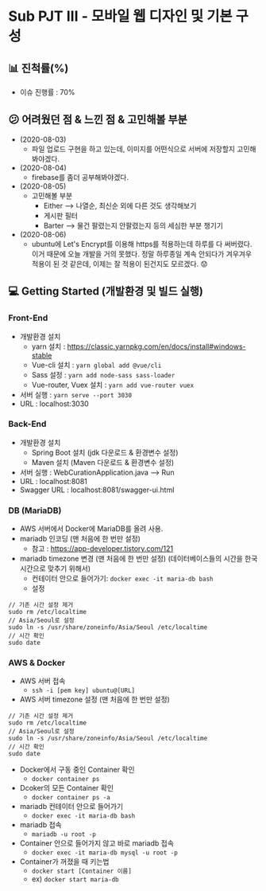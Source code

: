 # Sub PJT III - 모바일 웹 디자인 및 기본 구성

## :bar_chart: 진척률(%)
- 이슈 진행률 : 70%

## :confused: 어려웠던 점 & 느낀 점 & 고민해볼 부분
- (2020-08-03)
    - 파일 업로드 구현을 하고 있는데, 이미지를 어떤식으로 서버에 저장할지 고민해봐야겠다.
- (2020-08-04)
    - firebase를 좀더 공부해봐야겠다.
- (2020-08-05)
    - 고민해볼 부분 
        - Either --> 나열순, 최신순 외에 다른 것도 생각해보기
        - 게시판 필터
        - Barter --> 물건 팔렸는지 안팔렸는지 등의 세심한 부분 챙기기
- (2020-08-06)
    - ubuntu에 Let's Encrypt를 이용해 https를 적용하는데 하루를 다 써버렸다. 이거 때문에 오늘 개발을 거의 못했다. 정말 하루종일 계속 안되다가 겨우겨우 적용이 된 것 같은데, 이제는 잘 적용이 된건지도 모르겠다. :worried:

## :computer: Getting Started (개발환경 및 빌드 실행)

### Front-End
- 개발환경 설치
    - yarn 설치 : https://classic.yarnpkg.com/en/docs/install#windows-stable
    - Vue-cli 설치 : `yarn global add @vue/cli`
    - Sass 설정 : `yarn add node-sass sass-loader`
    - Vue-router, Vuex 설치 : `yarn add vue-router vuex`
- 서버 실행 : `yarn serve --port 3030`
- URL : localhost:3030

### Back-End
- 개발환경 설치
    - Spring Boot 설치 (jdk 다운로드 & 환경변수 설정)
    - Maven 설치 (Maven 다운로드 & 환경변수 설정)
- 서버 실행 : WebCurationApplication.java --> Run
- URL : localhost:8081
- Swagger URL : localhost:8081/swagger-ui.html

### DB (MariaDB)
- AWS 서버에서 Docker에 MariaDB를 올려 사용.
- mariadb 인코딩 (맨 처음에 한 번만 설정)
    - 참고 : https://app-developer.tistory.com/121
- mariadb timezone 변경 (맨 처음에 한 번만 설정) (데이터베이스들의 시간을 한국시간으로 맞추기 위해서)
    - 컨테이터 안으로 들어가기: `docker exec -it maria-db bash`
    - 설정
```
// 기존 시간 설정 제거
sudo rm /etc/localtime
// Asia/Seoul로 설정
sudo ln -s /usr/share/zoneinfo/Asia/Seoul /etc/localtime
// 시간 확인
sudo date
```

### AWS & Docker
- AWS 서버 접속
    - `ssh -i [pem key] ubuntu@[URL]`
- AWS 서버 timezone 설정 (맨 처음에 한 번만 설정)
```
// 기존 시간 설정 제거
sudo rm /etc/localtime
// Asia/Seoul로 설정
sudo ln -s /usr/share/zoneinfo/Asia/Seoul /etc/localtime
// 시간 확인
sudo date
```
- Docker에서 구동 중인 Container 확인
    - `docker container ps`
- Dcoker의 모든 Container 확인
    - `docker container ps -a`
- mariadb 컨테이터 안으로 들어가기
    - `docker exec -it maria-db bash`
- mariadb 접속
    - `mariadb -u root -p`
- Container 안으로 들어가지 않고 바로 mariadb 접속
    - `docker exec -it maria-db mysql -u root -p`
- Container가 꺼졌을 때 키는법
    - `docker start [Container 이름]`
    - ex) `docker start maria-db`